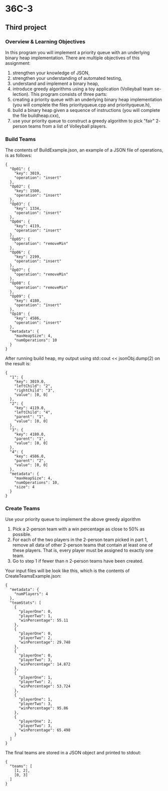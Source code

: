 # 36C-3
## Third project
### Overview & Learning Objectives
In this program you will implement a priority queue with an underlying binary
heap implementation. There are multiple objectives of this assignment:
1. strengthen your knowledge of JSON,
2. strengthen your understanding of automated testing,
3. understand and implement a binary heap,
4. introduce greedy algorithms using a toy application (Volleyball team se-
lection).
This program consists of three parts:
1. creating a priority queue with an underlying binary heap implementation
(you will complete the files priorityqueue.cpp and priorityqueue.h),
2. build a binary heap given a sequence of instructions (you will complete
the file buildheap.cxx),
3. use your priority queue to construct a greedy algorithm to pick "fair" 2-
person teams from a list of Volleyball players.

### Build Teams
The contents of BuildExample.json, an example of a JSON file of operations,
is as follows:
```
{
  "Op01": {
    "key": 3019,
    "operation": "insert"
  },
  "Op02": {
    "key": 1500,
    "operation": "insert"
  },
  "Op03": {
    "key": 1334,
    "operation": "insert"
  },
  "Op04": {
    "key": 4119,
    "operation": "insert"
  },
  "Op05": {
    "operation": "removeMin"
  },
  "Op06": {
    "key": 2199,
    "operation": "insert"
  },
  "Op07": {
    "operation": "removeMin"
  },
  "Op08": {
    "operation": "removeMin"
  },
  "Op09": {
    "key": 4180,
    "operation": "insert"
  },
  "Op10": {
    "key": 4586,
    "operation": "insert"
  },
  "metadata": {
    "maxHeapSize": 4,
    "numOperations": 10
  }
}
```
After running build heap, my output using std::cout << jsonObj.dump(2)
on the result is:
```
{
  "1": {
    "key": 3019.0,
    "leftChild": "2",
    "rightChild": "3",
    "value": [0, 0]
  },
  "2": {
    "key": 4119.0,
    "leftChild": "4",
    "parent": "1",
    "value": [0, 0]
  },
  "3": {
    "key": 4180.0,
    "parent": "1",
    "value": [0, 0]
  },
  "4": {
    "key": 4586.0,
    "parent": "2",
    "value": [0, 0]
  },
  "metadata": {
    "maxHeapSize": 4,
    "numOperations": 10,
    "size": 4
  }
}
```

### Create Teams

Use your priority queue to implement the above greedy algorithm

1. Pick a 2-person team with a win percentage as close to 50% as possible.
2. For each of the two players in the 2-person team picked in part 1, remove
all data of other 2-person teams that contain at least one of these players.
That is, every player must be assigned to exactly one team.
3. Go to step 1 if fewer than n 2-person teams have been created.

Your input files will be look like this, which is the contents of CreateTeamsExample.json:
```
{
  "metadata": {
    "numPlayers": 4
  },
  "teamStats": [
    {
      "playerOne": 0,
      "playerTwo": 1,
      "winPercentage": 55.11
    },
    {
      "playerOne": 0,
      "playerTwo": 2,
      "winPercentage": 29.748
    },
    {
      "playerOne": 0,
      "playerTwo": 3,
      "winPercentage": 14.872
    },
    {
      "playerOne": 1,
      "playerTwo": 2,
      "winPercentage": 53.724
    },
    {
      "playerOne": 1,
      "playerTwo": 3,
      "winPercentage": 95.86
    },
    {
      "playerOne": 2,
      "playerTwo": 3,
      "winPercentage": 65.498
    }
  ]
}
```

The final teams are stored in a JSON object and printed to stdout:
```
{
  "teams": [
    [1, 2],
    [0, 3]
  ]
}
```

